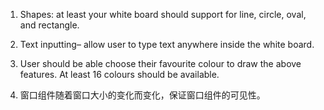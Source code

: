 1. Shapes: at least your white board should support for line, circle, oval, and rectangle.
2. Text inputting– allow user to type text anywhere inside the white board.
3. User should be able choose their favourite colour to draw the above features. At least 16 colours should be available.

4. 窗口组件随着窗口大小的变化而变化，保证窗口组件的可见性。